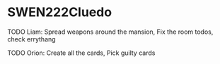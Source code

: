 # SWEN222Cluedo

TODO Liam: Spread weapons around the mansion, Fix the room todos, check errythang

TODO Orion: Create all the cards, Pick guilty cards
